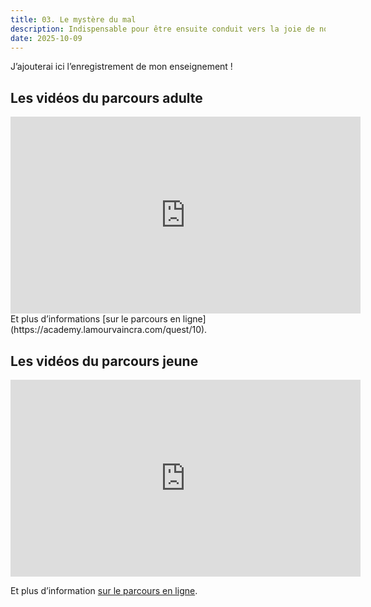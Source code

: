 ```yaml
---
title: 03. Le mystère du mal
description: Indispensable pour être ensuite conduit vers la joie de notre Salut.
date: 2025-10-09
---
```


J’ajouterai ici l’enregistrement de mon enseignement !

## Les vidéos du parcours adulte

<iframe width="560" height="315" src="https://www.youtube.com/embed/dU3yWLgqORs?si=mBpCpl2-ppqByPdt" title="YouTube video player" frameborder="0" allow="accelerometer; clipboard-write; encrypted-media; gyroscope; picture-in-picture; web-share" referrerpolicy="strict-origin-when-cross-origin" allowfullscreen></iframe>
Et plus d’informations [sur le parcours en ligne](https://academy.lamourvaincra.com/quest/10).

## Les vidéos du parcours jeune

<iframe width="560" height="315" src="https://www.youtube.com/embed/TSHXF41mjQk?si=-xGGDhdETgNxOo9C" title="YouTube video player" frameborder="0" allow="accelerometer; clipboard-write; encrypted-media; gyroscope; picture-in-picture; web-share" referrerpolicy="strict-origin-when-cross-origin" allowfullscreen></iframe>

Et plus d’information [sur le parcours en ligne](https://academy.lamourvaincra.com/quest/107).

